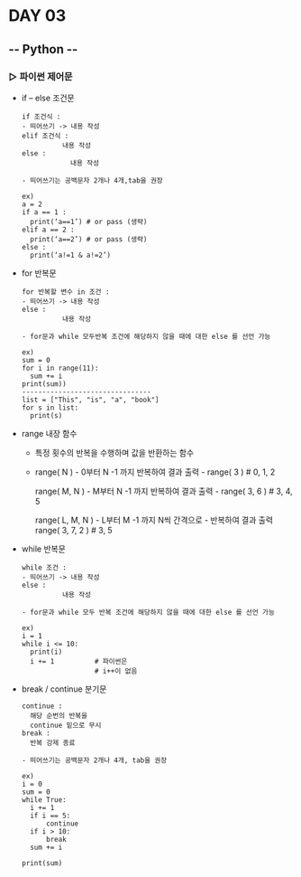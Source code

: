 # DAY 03

## -- Python --

### ▷ 파이썬 제어문

- if – else 조건문

  ~~~
  if 조건식 :
  - 띄어쓰기 -> 내용 작성
  elif 조건식 :
  			내용 작성
  else :
              내용 작성
              
  - 띄어쓰기는 공백문자 2개나 4개,tab을 권장
  
  ex) 
  a = 2
  if a == 1 :
  	print(‘a==1’) # or pass (생략)
  elif a == 2 :
  	print(‘a==2’) # or pass (생략)
  else :
  	print(‘a!=1 & a!=2’)
  ~~~

  

- for 반복문

  ~~~
  for 반복할 변수 in 조건 :
  - 띄어쓰기 -> 내용 작성
  else :
  			내용 작성
  			
  - for문과 while 모두반복 조건에 해당하지 않을 때에 대한 else 를 선언 가능
  
  ex)
  sum = 0
  for i in range(11):
  	sum += i
  print(sum))
  --------------------------------
  list = ["This", "is", "a", "book"]
  for s in list:
  	print(s)
  ~~~

  

- range 내장 함수

  - 특정 횟수의 반복을 수행하며 값을 반환하는 함수

  - range( N )    -    0부터 N -1 까지 반복하여 결과 출력     -      range( 3 ) # 0, 1, 2

    range( M, N )    -    M부터 N -1 까지 반복하여 결과 출력      -     range( 3, 6 ) # 3, 4, 5

    range( L, M, N )   -    L부터 M -1 까지 N씩 간격으로       -        반복하여 결과 출력 range( 3, 7, 2 ) # 3, 5

- while 반복문

  ~~~
  while 조건 :
  - 띄어쓰기 -> 내용 작성
  else :
  			내용 작성
  
  - for문과 while 모두 반복 조건에 해당하지 않을 때에 대한 else 를 선언 가능
  
  ex)
  i = 1
  while i <= 10:
  	print(i)
  	i += 1 			# 파이썬은
  					# i++이 없음
  ~~~

  

- break / continue 분기문

  ~~~
  continue :
  	해당 순번의 반복을
  	continue 밑으로 무시
  break :
  	반복 강제 종료
  	
  - 띄어쓰기는 공백문자 2개나 4개, tab을 권장
  
  ex)
  i = 0
  sum = 0
  while True:
  	i += 1
  	if i == 5:
  		continue
  	if i > 10:
  		break
  	sum += i
  
  print(sum)
  ~~~

  
